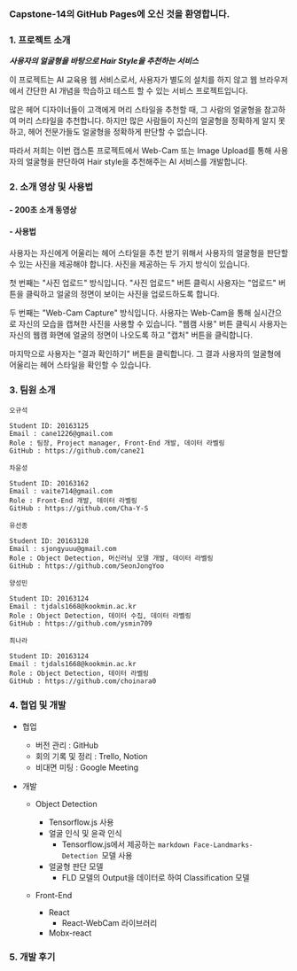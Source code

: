 ### Capstone-14의 GitHub Pages에 오신 것을 환영합니다. 


### 1. 프로젝트 소개

***사용자의 얼굴형을 바탕으로 Hair Style을 추천하는 서비스***

이 프로젝트는 AI 교육용 웹 서비스로서, 사용자가 별도의 설치를 하지 않고 웹 브라우저에서 간단한 AI 개념을 학습하고 테스트 할 수 있는 서비스 프로젝트입니다. 

많은 헤어 디자이너들이 고객에게 머리 스타일을 추천할 때, 그 사람의 얼굴형을 참고하여 머리 스타일을 추천합니다. 하지만 많은 사람들이 자신의 얼굴형을 정확하게 알지 못하고, 헤어 전문가들도 얼굴형을 정확하게 판단할 수 없습니다.

 따라서 저희는 이번 캡스톤 프로젝트에서  Web-Cam 또는 Image Upload를 통해 사용자의 얼굴형을 판단하여 Hair style을 추천해주는 AI 서비스를 개발합니다. 


### 2. 소개 영상 및 사용법

#### - 200초 소개 동영상

#### - 사용법

사용자는 자신에게 어울리는 헤어 스타일을 추천 받기 위해서 사용자의 얼굴형을 판단할 수 있는 사진을 제공해야 합니다. 사진을 제공하는 두 가지 방식이 있습니다.

첫 번째는 "사진 업로드" 방식입니다. "사진 업로드" 버튼 클릭시 사용자는 "업로드" 버튼을 클릭하고 얼굴의 정면이 보이는 사진을 업로드하도록 합니다.

두 번째는 "Web-Cam Capture" 방식입니다. 사용자는 Web-Cam을 통해 실시간으로 자신의 모습을 캡쳐한 사진을 사용할 수 있습니다. "웹캠 사용" 버튼 클릭시 사용자는 자신의 웹캠 화면에 얼굴의 정면이 나오도록 하고 "캡처" 버튼을 클릭합니다.

마지막으로 사용자는 "결과 확인하기" 버튼을 클릭합니다. 그 결과 사용자의 얼굴형에 어울리는 헤어 스타일을 확인할 수 있습니다. 

### 3. 팀원 소개

```
오규석

Student ID: 20163125
Email : cane1226@gmail.com
Role : 팀장, Project manager, Front-End 개발, 데이터 라벨링
GitHub : https://github.com/cane21

```

```
차윤성

Student ID: 20163162
Email : vaite714@gmail.com
Role : Front-End 개발, 데이터 라벨링
GitHub : https://github.com/Cha-Y-S
```

```
유선종

Student ID: 20163128
Email : sjongyuuu@gmail.com
Role : Object Detection, 머신러닝 모델 개발, 데이터 라벨링
GitHub : https://github.com/SeonJongYoo

```

```
양성민

Student ID: 20163124
Email : tjdals1668@kookmin.ac.kr
Role : Object Detection, 데이터 수집, 데이터 라벨링
GitHub : https://github.com/ysmin709

```

```
최나라

Student ID: 20163124
Email : tjdals1668@kookmin.ac.kr
Role : Object Detection, 데이터 라벨링
GitHub : https://github.com/choinara0

```


### 4. 협업 및 개발

* 협업
  - 버전 관리 : GitHub
  - 회의 기록 및 정리 : Trello, Notion
  - 비대면 미팅 : Google Meeting

* 개발
  - Object Detection
    - Tensorflow.js 사용
    - 얼굴 인식 및 윤곽 인식
      - Tensorflow.js에서 제공하는 ```markdown Face-Landmarks-Detection ```모델 사용
    - 얼굴형 판단 모델
      - FLD 모델의 Output을 데이터로 하여 Classification 모델
 
  - Front-End
    - React
      - React-WebCam 라이브러리
    - Mobx-react

### 5. 개발 후기
